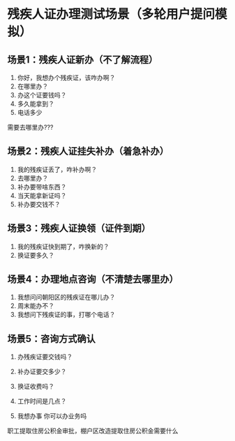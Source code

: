 # 残疾人证办理测试场景（多轮用户提问模拟）

## 场景1：残疾人证新办（不了解流程）
1. 你好，我想办个残疾证，该咋办啊？
2. 在哪里办？
3. 办这个证要钱吗？
4. 多久能拿到？
5. 电话多少

需要去哪里办???

## 场景2：残疾人证挂失补办（着急补办）
1. 我的残疾证丢了，咋补办啊？
2. 去哪里办？
3. 补办要带啥东西？
4. 当天能拿新证吗？
5. 补办要交钱不？

## 场景3：残疾人证换领（证件到期）
1. 我的残疾证快到期了，咋换新的？
2. 换证要多久？

## 场景4：办理地点咨询（不清楚去哪里办）
1. 我想问问朝阳区的残疾证在哪儿办？
2. 周末能办不？
3. 我想问下残疾证的事，打哪个电话？ 

## 场景5：咨询方式确认 
1. 办残疾证要交钱吗？
2. 补办证要交多少？ 
3. 换证收费吗？
4. 工作时间是几点？ 


1. 我想办事
你可以办业务吗

职工提取住房公积金审批，棚户区改造提取住房公积金需要什么

 